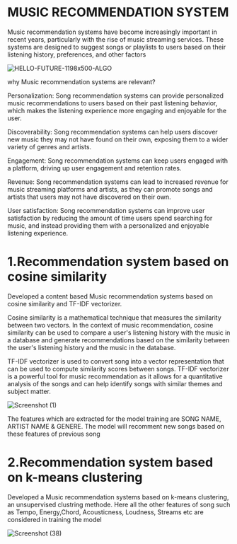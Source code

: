 # MUSIC RECOMMENDATION SYSTEM

Music recommendation systems have become increasingly important in recent years, particularly with the rise of 
music streaming services. These systems are designed to suggest songs or playlists to users based on their 
listening history, preferences, and other factors

![HELLO-FUTURE-1198x500-ALGO](https://user-images.githubusercontent.com/116078614/233829760-994e71cc-6309-428a-aaa7-b5759c4a2e9d.jpg)

why Music recommendation systems are relevant?

Personalization: Song recommendation systems can provide personalized music recommendations to users based on their past listening behavior, which makes the listening experience more engaging and enjoyable for the user.

Discoverability: Song recommendation systems can help users discover new music they may not have found on their own, exposing them to a wider variety of genres and artists.

Engagement: Song recommendation systems can keep users engaged with a platform, driving up user engagement and retention rates.

Revenue: Song recommendation systems can lead to increased revenue for music streaming platforms and artists, as they can promote songs and artists that users may not have discovered on their own.

User satisfaction: Song recommendation systems can improve user satisfaction by reducing the amount of time users spend searching for music, and instead providing them with a personalized and enjoyable listening experience.


# 1.Recommendation system based on cosine similarity
Developed a content based Music recommendation systems based on cosine similarity and TF-IDF vectorizer. 

Cosine similarity is a mathematical technique that measures the similarity between two vectors. In the context of music recommendation, cosine similarity can be used to compare a user's listening history with the music in a database and generate recommendations based on the similarity between the user's listening history and the music in the database.

TF-IDF vectorizer is used to convert song into a vector representation that can be used to compute similarity scores between songs.
TF-IDF vectorizer is a powerful tool for music recommendation as it allows for a quantitative analysis of the songs and can help identify songs with similar themes and subject matter.

![Screenshot (1)](https://user-images.githubusercontent.com/116078614/236270153-818caa83-71c8-440f-9ee4-4167ac7c299e.png)

The features which are extracted for the model training are SONG NAME, ARTIST NAME & GENERE. The model will recomment new songs based on these features of previous song



# 2.Recommendation system based on k-means clustering 
Developed a Music recommendation systems based on k-means clustering, an unsupervised clustring methode. 
Here all the other features of song such as Tempo, Energy,Chord, Acousticness, Loudness, Streams etc are considered in training the model


![Screenshot (38)](https://user-images.githubusercontent.com/116078614/236272761-c84bbaab-5fc5-4c53-896c-779d37de9e38.png)

